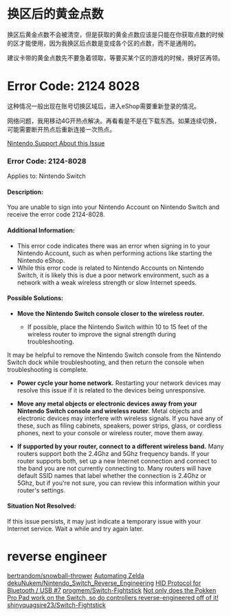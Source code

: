 # 换区后的黄金点数

换区后黄金点数不会被清空，但是获取的黄金点数应该是只能在你获取点数的时候的区才能使用，因为我换区后点数是变成各个区的点数，而不是通用的。

建议卡带的黄金点数先不要急着领取，等要买某个区的游戏的时候，换好区再领。

# Error Code: 2124 8028

这种情况一般出现在账号切换区域后，进入eShop需要重新登录的情况。

网络问题，我用移动4G开热点解决。再看看是不是在下载东西。如果连续切换，可能需要断开热点后重新连接一次热点。

[Nintendo Support About this Issue](http://en-americas-support.nintendo.com/app/answers/detail/a_id/22443/~/error-code%3A-2124-8028)

### Error Code: 2124-8028
Applies to:  Nintendo Switch
#### Description:
You are unable to sign into your Nintendo Account on Nintendo Switch and receive the error code 2124-8028.

#### Additional Information:
* This error code indicates there was an error when signing in to your Nintendo Account, such as when performing actions like starting the Nintendo eShop.
* While this error code is related to Nintendo Accounts on Nintendo Switch, it is likely this is due a poor network environment, such as a network with a weak wireless strength or slow Internet speeds.
#### Possible Solutions:
* **Move the Nintendo Switch console closer to the wireless router.**

    * If possible, place the Nintendo Switch within 10 to 15 feet of the wireless router to improve the signal strength during troubleshooting.

It may be helpful to remove the Nintendo Switch console from the Nintendo Switch dock while troubleshooting, and then return the console when troubleshooting is complete.
* **Power cycle your home network.**
Restarting your network devices may resolve this issue if it is related to the devices being unresponsive.

* **Move any metal objects or electronic devices away from your Nintendo Switch console and wireless router.**
Metal objects and electronic devices may interfere with wireless signals. If you have any of these, such as filing cabinets, speakers, power strips, glass, or cordless phones, next to your console or wireless router, move them away.

* **If supported by your router, connect to a different wireless band.**
Many routers support both the 2.4Ghz and 5Ghz frequency bands. If your router supports both, set up a new Internet connection and connect to the band you are not currently connecting to. Many routers will have default SSID names that label whether the connection is 2.4Ghz or 5Ghz, but if you're not sure, you can review this information within your router's settings.

#### Situation Not Resolved:
If this issue persists, it may just indicate a temporary issue with your Internet service. Wait a while and try again later.

# reverse engineer

[bertrandom/snowball-thrower](https://github.com/bertrandom/snowball-thrower)
[Automating Zelda](https://medium.com/@bertrandom/automating-zelda-3b37127e24c8)
[dekuNukem/Nintendo_Switch_Reverse_Engineering](https://github.com/dekuNukem/Nintendo_Switch_Reverse_Engineering)
[HID Protocol for Bluetooth / USB #7](https://github.com/dekuNukem/Nintendo_Switch_Reverse_Engineering/issues/7)
[progmem/Switch-Fightstick](https://github.com/progmem/Switch-Fightstick)
[Not only does the Pokken Pro Pad work on the Switch, so do controllers reverse-engineered off of it!](https://www.reddit.com/r/NintendoSwitch/comments/6ijs0p/not_only_does_the_pokken_pro_pad_work_on_the/)
[shinyquagsire23/Switch-Fightstick](https://github.com/shinyquagsire23/Switch-Fightstick)